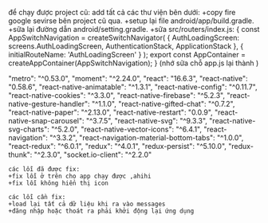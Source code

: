 để chạy được project cũ:
add tất cả các thư viện bên dưới:
+copy fire google sevirse bên project cũ qua.
+setup lại file android/app/build.gradle.
+sữa lại đường dẫn android/setting.gradle.
+sữa src/routers/index.js:
{
   const AppSwitchNavigation = createSwitchNavigator(
    {
        AuthLoadingScreen: screens.AuthLoadingScreen,
        AuthenticationStack,
        ApplicationStack
    },
    {
        initialRouteName: 'AuthLoadingScreen'
    }
  );
   export const AppContainer = createAppContainer(AppSwitchNavigation);
}
(nhớ sữa chỗ app.js lại thành <container />)


   "metro": "^0.53.0",
    "moment": "^2.24.0",
    "react": "16.6.3",
    "react-native": "0.58.6",
    "react-native-animatable": "^1.3.1",
    "react-native-config": "^0.11.7",
    "react-native-cookies": "^3.3.0",
    "react-native-firebase": "^5.2.3",
    "react-native-gesture-handler": "^1.1.0",
    "react-native-gifted-chat": "^0.7.2",
    "react-native-paper": "^2.13.0",
    "react-native-restart": "0.0.9",
    "react-native-snap-carousel": "^3.7.5",
    "react-native-svg": "^9.3.3",
    "react-native-svg-charts": "^5.2.0",
    "react-native-vector-icons": "^6.4.1",
    "react-navigation": "^3.3.2",
    "react-navigation-material-bottom-tabs": "^1.0.0",
    "react-redux": "^6.0.1",
    "redux": "^4.0.1",
    "redux-persist": "^5.10.0",
    "redux-thunk": "^2.3.0",
    "socket.io-client": "^2.2.0"

    các lỗi đã được fix:
    +fix lỗi ở trên cho app chạy được ,ahihi
    +fix lỗi không hiển thị icon

    các lỗi cần fix:
    +load lại tất cả dữ liệu khi ra vào messages
    +đăng nhập hoặc thoát ra phải khởi động lại ứng dụng